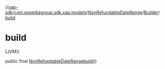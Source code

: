 //[xap-sdk](../../../../index.md)/[com.expediagroup.sdk.xap.models](../../index.md)/[NonRefundableDateRange](../index.md)/[Builder](index.md)/[build](build.md)

# build

[JVM]\

public final [NonRefundableDateRange](../index.md)[build](build.md)()
